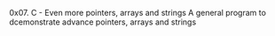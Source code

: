 0x07. C - Even more pointers, arrays and strings
A general program to dcemonstrate advance pointers, arrays and strings

